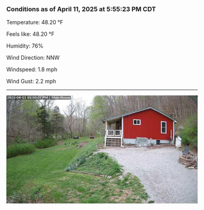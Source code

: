 ### Conditions as of April 11, 2025 at 5:55:23 PM CDT 

Temperature: 48.20 &deg;F

Feels like: 48.20 &deg;F

Humidity: 76%

Wind Direction: NNW

Windspeed: 1.8 mph

Wind Gust: 2.2 mph

---

<img src="./images/latest.jpeg"/>

